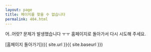 ```yaml
---
layout: page
title: 페이지를 찾을 수 없습니다
permalink: 404.html
---
```


어..어랏? 문제가 발생했습니다 ㅜㅜ 홈페이지로 돌아가서 다시 시도해 주세요.

[홈페이지 돌아가기]({{ site.url }}{{ site.baseurl }})
